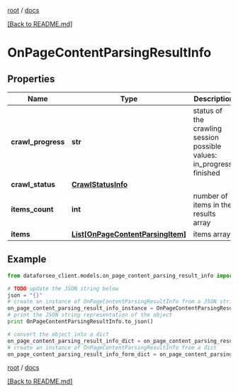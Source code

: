 [root](./../ "root") / [docs](./ "docs")

[[Back to README.md]](./../README.md "[Back to README.md]")

# OnPageContentParsingResultInfo

## Properties

Name | Type | Description | Notes
------------ | ------------- | ------------- | -------------
**crawl_progress** | **str** | status of the crawling session possible values: in_progress, finished | [optional]
**crawl_status** | [**CrawlStatusInfo**](CrawlStatusInfo.md) |  | [optional]
**items_count** | **int** | number of items in the results array | [optional]
**items** | [**List[OnPageContentParsingItem]**](OnPageContentParsingItem.md) | items array | [optional]

## Example

```python
from dataforseo_client.models.on_page_content_parsing_result_info import OnPageContentParsingResultInfo

# TODO update the JSON string below
json = "{}"
# create an instance of OnPageContentParsingResultInfo from a JSON string
on_page_content_parsing_result_info_instance = OnPageContentParsingResultInfo.from_json(json)
# print the JSON string representation of the object
print OnPageContentParsingResultInfo.to_json()

# convert the object into a dict
on_page_content_parsing_result_info_dict = on_page_content_parsing_result_info_instance.to_dict()
# create an instance of OnPageContentParsingResultInfo from a dict
on_page_content_parsing_result_info_form_dict = on_page_content_parsing_result_info.from_dict(on_page_content_parsing_result_info_dict)
```

  

[root](./../ "root") / [docs](./ "docs")

[[Back to README.md]](./../README.md "[Back to README.md]")